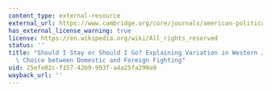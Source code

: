 ```yaml
---
content_type: external-resource
external_url: https://www.cambridge.org/core/journals/american-political-science-review/article/should-i-stay-or-should-i-go-explaining-variation-in-western-jihadists-choice-between-domestic-and-foreign-fighting/6CD5FE49C158DB30EB9EE62E5BE0DBE2
has_external_license_warning: true
license: https://en.wikipedia.org/wiki/All_rights_reserved
status: ''
title: "Should I Stay or Should I Go? Explaining Variation in Western Jihadists\u2019\
  \ Choice between Domestic and Foreign Fighting"
uid: 25efe02c-f157-42b9-993f-a4a25fa299a9
wayback_url: ''
---
```

